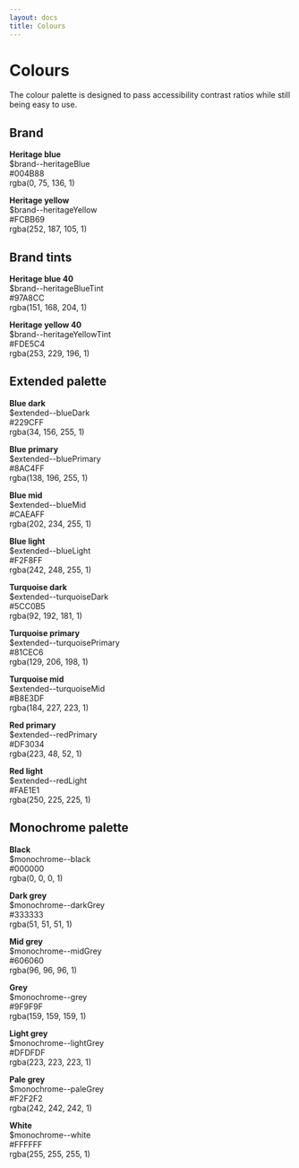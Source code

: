 ```yaml
---
layout: docs
title: Colours
---
```


# Colours

The colour palette is designed to pass accessibility contrast ratios while still being easy to use.

## Brand

<div class="c-card">
  <div class="c-card__media c-color-block--heritageBlue"></div>
  <div class="c-card__body">
    <p>
      <strong>Heritage blue</strong><br>
      $brand--heritageBlue<br>
      #004B88<br>
      rgba(0, 75, 136, 1)
    </p>
  </div>
</div>

<div class="c-card">
  <div class="c-card__media c-color-block--heritageYellow"></div>
  <div class="c-card__body">
    <p>
      <strong>Heritage yellow</strong><br>
      $brand--heritageYellow<br>
      #FCBB69<br>
      rgba(252, 187, 105, 1)
    </p>
  </div>
</div>

## Brand tints

<div class="c-card">
  <div class="c-card__media c-color-block--heritageBlueTint"></div>
  <div class="c-card__body">
    <p>
      <strong>Heritage blue 40</strong><br>
      $brand--heritageBlueTint<br>
      #97A8CC<br>
      rgba(151, 168, 204, 1)
    </p>
  </div>
</div>

<div class="c-card">
  <div class="c-card__media c-color-block--heritageYellowTint"></div>
  <div class="c-card__body">
    <p>
      <strong>Heritage yellow 40</strong><br>
      $brand--heritageYellowTint<br>
      #FDE5C4<br>
      rgba(253, 229, 196, 1)
    </p>
  </div>
</div>

## Extended palette

<div class="c-card">
  <div class="c-card__media c-color-block--blueDark"></div>
  <div class="c-card__body">
    <p>
      <strong>Blue dark</strong><br>
      $extended--blueDark<br>
      #229CFF<br>
      rgba(34, 156, 255, 1)
    </p>
  </div>
</div>

<div class="c-card">
  <div class="c-card__media c-color-block--bluePrimary"></div>
  <div class="c-card__body">
    <p>
      <strong>Blue primary</strong><br>
      $extended--bluePrimary<br>
      #8AC4FF<br>
      rgba(138, 196, 255, 1)
    </p>
  </div>
</div>

<div class="c-card">
  <div class="c-card__media c-color-block--blueMid"></div>
  <div class="c-card__body">
    <p>
      <strong>Blue mid</strong><br>
      $extended--blueMid<br>
      #CAEAFF<br>
      rgba(202, 234, 255, 1)
    </p>
  </div>
</div>

<div class="c-card">
  <div class="c-card__media c-color-block--blueLight"></div>
  <div class="c-card__body">
    <p>
      <strong>Blue light</strong><br>
      $extended--blueLight<br>
      #F2F8FF<br>
      rgba(242, 248, 255, 1)
    </p>
  </div>
</div>

<div class="c-card">
  <div class="c-card__media c-color-block--turquoiseDark"></div>
  <div class="c-card__body">
    <p>
      <strong>Turquoise dark</strong><br>
        $extended--turquoiseDark<br>
      #5CC0B5<br>
      rgba(92, 192, 181, 1)
    </p>
  </div>
</div>

<div class="c-card">
  <div class="c-card__media c-color-block--turquoisePrimary"></div>
  <div class="c-card__body">
    <p>
      <strong>Turquoise primary</strong><br>
      $extended--turquoisePrimary<br>
      #81CEC6<br>
      rgba(129, 206, 198, 1)
    </p>
  </div>
</div>

<div class="c-card">
  <div class="c-card__media c-color-block--turquoiseMid"></div>
  <div class="c-card__body">
    <p>
      <strong>Turquoise mid</strong><br>
      $extended--turquoiseMid<br>
      #B8E3DF<br>
      rgba(184, 227, 223, 1)
    </p>
  </div>
</div>

<div class="c-card">
  <div class="c-card__media c-color-block--redPrimary"></div>
  <div class="c-card__body">
    <p>
      <strong>Red primary</strong><br>
      $extended--redPrimary<br>
      #DF3034<br>
      rgba(223, 48, 52, 1)
    </p>
  </div>
</div>

<div class="c-card">
  <div class="c-card__media c-color-block--redLight">
  </div>
  <div class="c-card__body">
    <p>
      <strong>Red light</strong><br>
      $extended--redLight<br>
      #FAE1E1<br>
      rgba(250, 225, 225, 1)
    </p>
  </div>
</div>

## Monochrome palette

<div class="c-card">
  <div class="c-card__media c-color-block--black">
  </div>
  <div class="c-card__body">
    <p>
      <strong>Black</strong><br>
      $monochrome--black<br>
      #000000<br>
      rgba(0, 0, 0, 1)
    </p>
  </div>
</div>

<div class="c-card">
  <div class="c-card__media c-color-block--darkGrey">
  </div>
  <div class="c-card__body">
    <p>
      <strong>Dark grey</strong><br>
      $monochrome--darkGrey<br>
      #333333<br>
      rgba(51, 51, 51, 1)
    </p>
  </div>
</div>

<div class="c-card">
  <div class="c-card__media c-color-block--midGrey">
  </div>
  <div class="c-card__body">
    <p>
      <strong>Mid grey</strong><br>
      $monochrome--midGrey<br>
      #606060<br>
      rgba(96, 96, 96, 1)
    </p>
  </div>
</div>

<div class="c-card">
  <div class="c-card__media c-color-block--grey">
  </div>
  <div class="c-card__body">
    <p>
      <strong>Grey</strong><br>
      $monochrome--grey<br>
      #9F9F9F<br>
      rgba(159, 159, 159, 1)
    </p>
  </div>
</div>

<div class="c-card">
  <div class="c-card__media c-color-block--lightGrey">
  </div>
  <div class="c-card__body">
    <p>
      <strong>Light grey</strong><br>
      $monochrome--lightGrey<br>
      #DFDFDF<br>
      rgba(223, 223, 223, 1)
    </p>
  </div>
</div>

<div class="c-card">
  <div class="c-card__media c-color-block--paleGrey">
  </div>
  <div class="c-card__body">
    <p>
      <strong>Pale grey</strong><br>
      $monochrome--paleGrey<br>
      #F2F2F2<br>
      rgba(242, 242, 242, 1)
    </p>
  </div>
</div>

<div class="c-card">
  <div class="c-card__media c-color-block--white">
  </div>
  <div class="c-card__body">
    <p>
      <strong>White</strong><br>
      $monochrome--white<br>
      #FFFFFF<br>
      rgba(255, 255, 255, 1)
    </p>
  </div>
</div>

